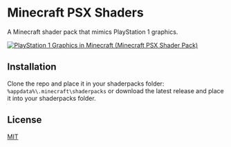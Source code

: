 # Minecraft PSX Shaders

A Minecraft shader pack that mimics PlayStation 1 graphics.

[![PlayStation 1 Graphics in Minecraft (Minecraft PSX Shader Pack)](https://img.youtube.com/vi/6n_WGBEuRGY/0.jpg)](https://www.youtube.com/watch?v=6n_WGBEuRGY)

## Installation

Clone the repo and place it in your shaderpacks folder: `%appdata%\.minecraft\shaderpacks` or download the latest release and place it into your shaderpacks folder.

## License
[MIT](https://choosealicense.com/licenses/mit/)